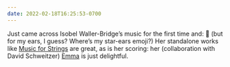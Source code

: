 ```yaml
---
date: 2022-02-18T16:25:53-0700
---
```


Just came across Isobel Waller-Bridge’s music for the first time and: 🤩 (but for my ears, I guess? Where’s my star-ears emoji?) Her standalone works like [Music for Strings](https://songwhip.com/isobelwallerbridge/music-for-strings "") are great, as is her scoring: her (collaboration with David Schweitzer) [Emma](https://songwhip.com/isobelwallerbridge/emma "") is just delightful.